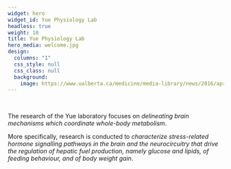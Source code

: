 ```yaml
---
widget: hero
widget_id: Yue Physiology Lab
headless: true
weight: 10
title: Yue Physiology Lab
hero_media: welcome.jpg
design:
  columns: "1"
  css_style: null
  css_class: null
  background:
    image: https://www.ualberta.ca/medicine/media-library/news/2016/april/jessica-yueyoung-investigator-award.jpg
---
```

<br>

The research of the Yue laboratory focuses on *delineating brain mechanisms which coordinate whole-body metabolism*. 

More specifically, research is conducted to *characterize stress-related hormone signalling pathways in the brain and the neurocircuitry that drive the regulation of hepatic fuel production, namely glucose and lipids, of feeding behaviour, and of body weight gain*.

<br>